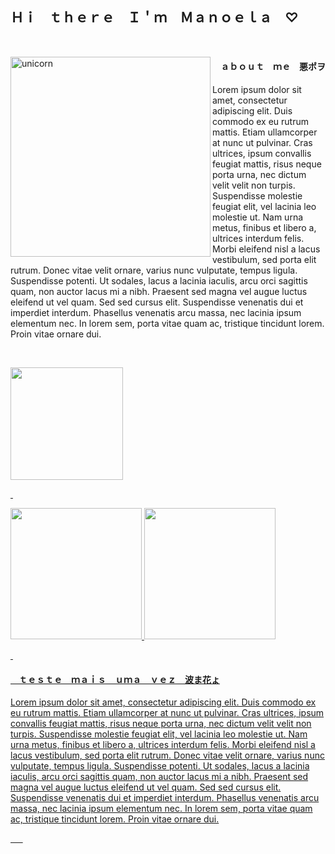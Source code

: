 
<h2>Ｈｉㅤｔｈｅｒｅ　Ｉ＇ｍ　Ｍａｎｏｅｌａ　♡ </h2>

&nbsp;
	
<img   height=320px width= 320px align="left" alt="unicorn" padding=50px src="https://media.giphy.com/media/6Bvc7DWoZ1lZu/giphy.gif" frameBorder="0" class="giphy-embed">

	
<div>
<h4> ㅤａｂｏｕｔ　ｍｅ　悪ポヲ</h4>
 <p>Lorem ipsum dolor sit amet, consectetur adipiscing elit. Duis commodo ex eu rutrum mattis. Etiam ullamcorper at nunc ut pulvinar. Cras ultrices, ipsum convallis feugiat mattis, risus neque porta urna, nec dictum velit velit non turpis. Suspendisse molestie feugiat elit, vel lacinia leo molestie ut. Nam urna metus, finibus et libero a, ultrices interdum felis. Morbi eleifend nisl a lacus vestibulum, sed porta elit rutrum. Donec vitae velit ornare, varius nunc vulputate, tempus ligula. Suspendisse potenti. Ut sodales, lacus a lacinia iaculis, arcu orci sagittis quam, non auctor lacus mi a nibh. Praesent sed magna vel augue luctus eleifend ut vel quam. Sed sed cursus elit. Suspendisse venenatis dui et imperdiet interdum. Phasellus venenatis arcu massa, nec lacinia ipsum elementum nec. In lorem sem, porta vitae quam ac, tristique tincidunt lorem. Proin vitae ornare dui.</p>
</div>

&nbsp;

<div>
  <a href="https://github.com/Manuzit">
  <img height="180em" src="https://github-readme-stats.vercel.app/api?username=Manuzit&show_icons=true&theme=dracula&include_all_commits=true&count_private=true"/>
</div>

&nbsp;

<div>	
<img height= 210px widht=210px src="https://i.pinimg.com/originals/d4/81/ad/d481ad3029497cb33cf6f580a701615b.gif"/>
<img height= 210px widht=400px src="https://i.pinimg.com/originals/c2/6d/aa/c26daa2ae4020e5ae62e841896b09fad.gif"/>
</div>

&nbsp;

<h4> ㅤｔｅｓｔｅ　ｍａｉｓ　ｕｍａ　ｖｅｚ　波ま花ょ</h4>
 <p>Lorem ipsum dolor sit amet, consectetur adipiscing elit. Duis commodo ex eu rutrum mattis. Etiam ullamcorper at nunc ut pulvinar. Cras ultrices, ipsum convallis feugiat mattis, risus neque porta urna, nec dictum velit velit non turpis. Suspendisse molestie feugiat elit, vel lacinia leo molestie ut. Nam urna metus, finibus et libero a, ultrices interdum felis. Morbi eleifend nisl a lacus vestibulum, sed porta elit rutrum. Donec vitae velit ornare, varius nunc vulputate, tempus ligula. Suspendisse potenti. Ut sodales, lacus a lacinia iaculis, arcu orci sagittis quam, non auctor lacus mi a nibh. Praesent sed magna vel augue luctus eleifend ut vel quam. Sed sed cursus elit. Suspendisse venenatis dui et imperdiet interdum. Phasellus venenatis arcu massa, nec lacinia ipsum elementum nec. In lorem sem, porta vitae quam ac, tristique tincidunt lorem. Proin vitae ornare dui.</p>	

&nbsp;
&nbsp;
&nbsp;
	


